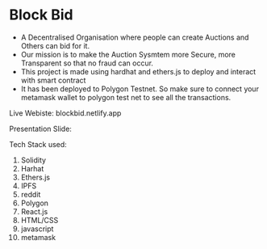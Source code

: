 # **Block Bid**

- A Decentralised Organisation where people can create Auctions and Others can bid for it.
- Our mission is to make the Auction Sysmtem more Secure, more Transparent so that no fraud can occur.
- This project is made using hardhat and ethers.js to deploy and interact with smart contract
- It has been deployed to Polygon Testnet. So make sure to connect your metamask wallet to polygon test net to see all the transactions.

Live Webiste: blockbid.netlify.app

Presentation Slide:

Tech Stack used:

1. Solidity
2. Harhat
3. Ethers.js
4. IPFS
5. reddit
6. Polygon
7. React.js
8. HTML/CSS
9. javascript
10. metamask
